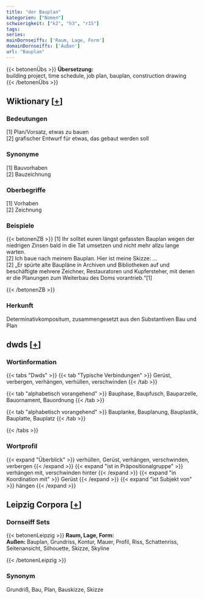 ```yaml
---
title: "der Bauplan"
kategorien: ["Nomen"]
schwierigkeit: ["k2", "h3", "r15"]
tags:
series:
mainDornseiffs: ['Raum, Lage, Form']
domainDornseiffs: ['Außen']
url: "Bauplan"
---
```


{{< betonenÜbs >}}
**Übersetzung:**  
building project, time schedule, job plan, bauplan, construction drawing  
{{< /betonenÜbs >}}

## Wiktionary [[+](https://de.wiktionary.org/wiki/Bauplan)]

### Bedeutungen
[1] Plan/Vorsatz, etwas zu bauen  
[2] grafischer Entwurf für etwas, das gebaut werden soll  

### Synonyme
[1] Bauvorhaben  
[2] Bauzeichnung  

### Oberbegriffe
[1] Vorhaben  
[2] Zeichnung  

### Beispiele
{{< betonenZB >}}
[1] Ihr solltet euren längst gefassten Bauplan wegen der niedrigen Zinsen bald in die Tat umsetzen und nicht mehr allzu lange warten.  
[2] Ich baue nach meinem Bauplan. Hier ist meine Skizze: …  
[2] „Er spürte alte Baupläne in Archiven und Bibliotheken auf und beschäftigte mehrere Zeichner, Restauratoren und Kupfersteher, mit denen er die Planungen zum Weiterbau des Doms vorantrieb.“[1]  

{{< /betonenZB >}}
### Herkunft
Determinativkompositum, zusammengesetzt aus den Substantiven Bau und Plan  



## dwds [[+](https://www.dwds.de/wb/Bauplan)]

### Wortinformation
{{< tabs "Dwds" >}}
{{< tab "Typische Verbindungen" >}}
Gerüst, verbergen, verhängen, verhüllen, verschwinden
{{< /tab >}}

{{< tab "alphabetisch vorangehend" >}}
Bauphase, Baupfusch, Bauparzelle, Bauornament, Bauordnung
{{< /tab >}}

{{< tab "alphabetisch vorangehend" >}}
Bauplanke, Bauplanung, Bauplastik, Bauplatte, Bauplatz
{{< /tab >}}

{{< /tabs >}}

### Wortprofil
{{< expand "Überblick" >}} verhüllen, Gerüst, verhängen, verschwinden, verbergen {{< /expand >}}
{{< expand "ist in Präpositionalgruppe" >}} verhängen mit, verschwinden hinter {{< /expand >}}
{{< expand "in Koordination mit" >}} Gerüst {{< /expand >}}
{{< expand "ist Subjekt von" >}} hängen {{< /expand >}}

## Leipzig Corpora [[+](https://corpora.uni-leipzig.de/en/res?word=Bauplan&corpusId=deu_newscrawl-public_2018)]

### Dornseiff Sets
{{< betonenLeipzig >}}
**Raum, Lage, Form:**  
**Außen:** Bauplan, Grundriss, Kontur, Mauer, Profil, Riss, Schattenriss, Seitenansicht, Silhouette, Skizze, Skyline  

{{< /betonenLeipzig >}}

### Synonym
Grundriß, Bau, Plan, Bauskizze, Skizze

